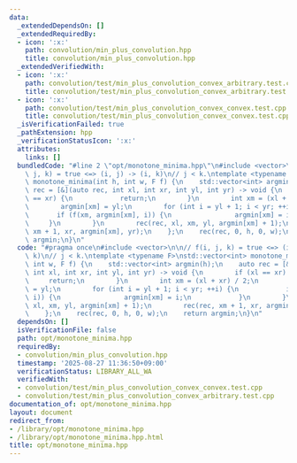 ```yaml
---
data:
  _extendedDependsOn: []
  _extendedRequiredBy:
  - icon: ':x:'
    path: convolution/min_plus_convolution.hpp
    title: convolution/min_plus_convolution.hpp
  _extendedVerifiedWith:
  - icon: ':x:'
    path: convolution/test/min_plus_convolution_convex_arbitrary.test.cpp
    title: convolution/test/min_plus_convolution_convex_arbitrary.test.cpp
  - icon: ':x:'
    path: convolution/test/min_plus_convolution_convex_convex.test.cpp
    title: convolution/test/min_plus_convolution_convex_convex.test.cpp
  _isVerificationFailed: true
  _pathExtension: hpp
  _verificationStatusIcon: ':x:'
  attributes:
    links: []
  bundledCode: "#line 2 \"opt/monotone_minima.hpp\"\n#include <vector>\n\n// f(i,\
    \ j, k) = true <=> (i, j) -> (i, k)\n// j < k.\ntemplate <typename F>\nstd::vector<int>\
    \ monotone_minima(int h, int w, F f) {\n    std::vector<int> argmin(h);\n    auto\
    \ rec = [&](auto rec, int xl, int xr, int yl, int yr) -> void {\n        if (xl\
    \ == xr) {\n            return;\n        }\n        int xm = (xl + xr) / 2;\n\
    \        argmin[xm] = yl;\n        for (int i = yl + 1; i < yr; ++i) {\n     \
    \       if (f(xm, argmin[xm], i)) {\n                argmin[xm] = i;\n       \
    \     }\n        }\n        rec(rec, xl, xm, yl, argmin[xm] + 1);\n        rec(rec,\
    \ xm + 1, xr, argmin[xm], yr);\n    };\n    rec(rec, 0, h, 0, w);\n    return\
    \ argmin;\n}\n"
  code: "#pragma once\n#include <vector>\n\n// f(i, j, k) = true <=> (i, j) -> (i,\
    \ k)\n// j < k.\ntemplate <typename F>\nstd::vector<int> monotone_minima(int h,\
    \ int w, F f) {\n    std::vector<int> argmin(h);\n    auto rec = [&](auto rec,\
    \ int xl, int xr, int yl, int yr) -> void {\n        if (xl == xr) {\n       \
    \     return;\n        }\n        int xm = (xl + xr) / 2;\n        argmin[xm]\
    \ = yl;\n        for (int i = yl + 1; i < yr; ++i) {\n            if (f(xm, argmin[xm],\
    \ i)) {\n                argmin[xm] = i;\n            }\n        }\n        rec(rec,\
    \ xl, xm, yl, argmin[xm] + 1);\n        rec(rec, xm + 1, xr, argmin[xm], yr);\n\
    \    };\n    rec(rec, 0, h, 0, w);\n    return argmin;\n}\n"
  dependsOn: []
  isVerificationFile: false
  path: opt/monotone_minima.hpp
  requiredBy:
  - convolution/min_plus_convolution.hpp
  timestamp: '2025-08-27 11:36:50+09:00'
  verificationStatus: LIBRARY_ALL_WA
  verifiedWith:
  - convolution/test/min_plus_convolution_convex_convex.test.cpp
  - convolution/test/min_plus_convolution_convex_arbitrary.test.cpp
documentation_of: opt/monotone_minima.hpp
layout: document
redirect_from:
- /library/opt/monotone_minima.hpp
- /library/opt/monotone_minima.hpp.html
title: opt/monotone_minima.hpp
---
```

